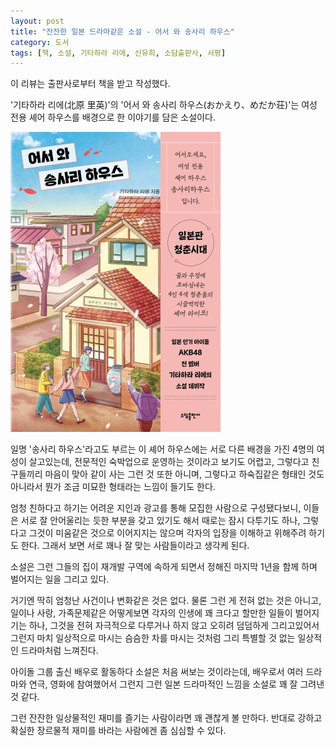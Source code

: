 ```yaml
---
layout: post
title: "잔잔한 일본 드라마같은 소설 - 어서 와 송사리 하우스"
category: 도서
tags: [책, 소설, 기타하라 리에, 신유희, 소담출판사, 서평]
---
```


<div class="ftc-ad-notice">
이 리뷰는 출판사로부터 책을 받고 작성했다.
</div>



'기타하라 리에(北原 里英)'의
'어서 와 송사리 하우스(おかえり、めだか荘)'는
여성 전용 셰어 하우스를 배경으로 한 이야기를 담은 소설이다.

![표지](/images/book/okaeri-medakaso-2023-book.jpg)

일명 '송사리 하우스'라고도 부르는 이 셰어 하우스에는
서로 다른 배경을 가진 4명의 여성이 살고있는데,
전문적인 숙박업으로 운영하는 것이라고 보기도 어렵고,
그렇다고 친구들끼리 마음이 맞아 같이 사는 그런 것 또한 아니며,
그렇다고 하숙집같은 형태인 것도 아니라서
뭔가 조금 미묘한 형태라는 느낌이 들기도 한다.

엄청 친하다고 하기는 어려운 지인과
광고를 통해 모집한 사람으로 구성됐다보니,
이들은 서로 잘 안어울리는 듯한 부분을 갖고 있기도 해서
때로는 잠시 다투기도 하나,
그렇다고 그것이 미움같은 것으로 이어지지는 않으며
각자의 입장을 이해하고 위해주려 하기도 한다.
그래서 보면 서로 꽤나 잘 맞는 사람들이라고 생각케 된다.

소설은 그런 그들의 집이 재개발 구역에 속하게 되면서 정해진
마지막 1년을 함께 하며 벌어지는 일을 그리고 있다.

거기엔 딱히 엄청난 사건이나 변화같은 것은 없다.
물론 그런 게 전혀 없는 것은 아니고,
일이나 사랑, 가족문제같은
어떻게보면 각자의 인생에 꽤 크다고 할만한 일들이 벌어지기는 하나,
그것을 전혀 자극적으로 다루거나 하지 않고
오히려 덤덤하게 그리고있어서 그런지
마치 일상적으로 마시는 슴슴한 차를 마시는 것처럼
그리 특별할 것 없는 일상적인 드라마처럼 느껴진다.

아이돌 그룹 출신 배우로 활동하다 소설은 처음 써보는 것이라는데,
배우로서 여러 드라마와 연극, 영화에 참여했어서 그런지
그런 일본 드라마적인 느낌을 소설로 꽤 잘 그려낸 것 같다.

그런 잔잔한 일상물적인 재미를 즐기는 사람이라면 꽤 괜찮게 볼 만하다.
반대로 강하고 확실한 장르물적 재미를 바라는 사람에겐 좀 심심할 수 있다.
